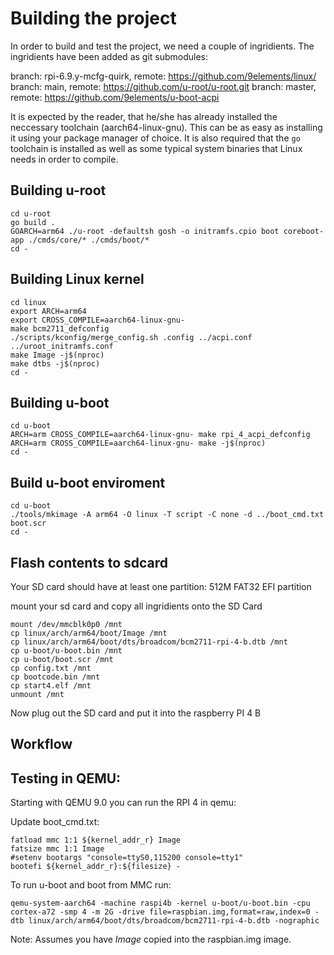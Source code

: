 # Building the project

In order to build and test the project, we need a couple of ingridients.
The ingridients have been added as git submodules:

branch: rpi-6.9.y-mcfg-quirk, remote: https://github.com/9elements/linux/
branch: main,                 remote: https://github.com/u-root/u-root.git
branch: master,             remote: https://github.com/9elements/u-boot-acpi

It is expected by the reader, that he/she has already installed the neccessary toolchain (aarch64-linux-gnu).
This can be as easy as installing it using your package manager of choice.
It is also required that the `go` toolchain is installed as well as some typical system binaries that Linux needs in order to compile.

## Building u-root
```
cd u-root
go build .
GOARCH=arm64 ./u-root -defaultsh gosh -o initramfs.cpio boot coreboot-app ./cmds/core/* ./cmds/boot/*
cd -
```

## Building Linux kernel

```
cd linux
export ARCH=arm64
export CROSS_COMPILE=aarch64-linux-gnu-
make bcm2711_defconfig
./scripts/kconfig/merge_config.sh .config ../acpi.conf ../uroot_initramfs.conf
make Image -j$(nproc)
make dtbs -j$(nproc)
cd -
```

## Building u-boot

```
cd u-boot
ARCH=arm CROSS_COMPILE=aarch64-linux-gnu- make rpi_4_acpi_defconfig
ARCH=arm CROSS_COMPILE=aarch64-linux-gnu- make -j$(nproc)
cd -
```

## Build u-boot enviroment

```
cd u-boot
./tools/mkimage -A arm64 -O linux -T script -C none -d ../boot_cmd.txt boot.scr
cd -
```

## Flash contents to sdcard

Your SD card should have at least one partition:
512M FAT32 EFI partition

mount your sd card and copy all ingridients onto the SD Card
```
mount /dev/mmcblk0p0 /mnt
cp linux/arch/arm64/boot/Image /mnt
cp linux/arch/arm64/boot/dts/broadcom/bcm2711-rpi-4-b.dtb /mnt
cp u-boot/u-boot.bin /mnt
cp u-boot/boot.scr /mnt
cp config.txt /mnt
cp bootcode.bin /mnt
cp start4.elf /mnt
unmount /mnt
```

Now plug out the SD card and put it into the raspberry PI 4 B

## Workflow

## Testing in QEMU:

Starting with QEMU 9.0 you can run the RPI 4 in qemu:

Update boot_cmd.txt:
```
fatload mmc 1:1 ${kernel_addr_r} Image
fatsize mmc 1:1 Image
#setenv bootargs "console=ttyS0,115200 console=tty1"
bootefi ${kernel_addr_r}:${filesize} -
```

To run u-boot and boot from MMC run:
```
qemu-system-aarch64 -machine raspi4b -kernel u-boot/u-boot.bin -cpu cortex-a72 -smp 4 -m 2G -drive file=raspbian.img,format=raw,index=0 -dtb linux/arch/arm64/boot/dts/broadcom/bcm2711-rpi-4-b.dtb -nographic
```
Note: Assumes you have *Image* copied into the raspbian.img image.
